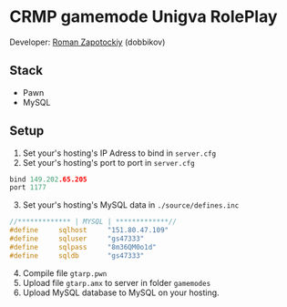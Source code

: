 # CRMP gamemode Unigva RolePlay

Developer: [Roman Zapotockiy](https://vk.com/dobbi_crmp) (dobbikov)

## Stack
- Pawn
- MySQL

## Setup
1. Set your's hosting's IP Adress to bind in `server.cfg`
2. Set your's hosting's port to port in `server.cfg`
```c++
bind 149.202.65.205
port 1177
```
3. Set your's hosting's MySQL data in `./source/defines.inc`
```c++
//************* | MYSQL | *************//
#define 	sqlhost     "151.80.47.109"
#define 	sqluser     "gs47333"
#define 	sqlpass     "8m36QM0o1d"
#define 	sqldb       "gs47333"
```
4. Compile file `gtarp.pwn`
5. Upload file `gtarp.amx` to server in folder `gamemodes`
6. Upload MySQL database to MySQL on your hosting.
